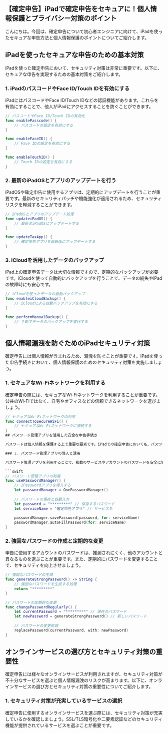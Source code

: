 ## 【確定申告】iPadで確定申告をセキュアに！個人情報保護とプライバシー対策のポイント

こんにちは。今回は、確定申告について初心者エンジニアに向けて、iPadを使ったセキュアな申告方法と個人情報保護のポイントについてご紹介します。

## iPadを使ったセキュアな申告のための基本対策

iPadを使った確定申告において、セキュリティ対策は非常に重要です。以下に、セキュアな申告を実現するための基本対策をご紹介します。

### 1. iPadのパスコードやFace ID/Touch IDを有効にする

iPadにはパスコードやFace ID/Touch IDなどの認証機能があります。これらを有効にすることで、他人がiPadにアクセスすることを防ぐことができます。

```swift
// パスコードやFace ID/Touch IDの有効化
func enablePasscode() {
    // パスコードの設定を有効にする
}

func enableFaceID() {
    // Face IDの設定を有効にする
}

func enableTouchID() {
    // Touch IDの設定を有効にする
}
```

### 2. 最新のiPadOSとアプリのアップデートを行う

iPadOSや確定申告に使用するアプリは、定期的にアップデートを行うことが重要です。最新のセキュリティパッチや機能強化が適用されるため、セキュリティリスクを軽減することができます。

```swift
// iPadOSとアプリのアップデート処理
func updateiPadOS() {
    // 最新のiPadOSにアップデートする
}

func updateTaxApp() {
    // 確定申告アプリを最新版にアップデートする
}
```

### 3. iCloudを活用したデータのバックアップ

iPad上の確定申告データは大切な情報ですので、定期的なバックアップが必要です。iCloudを使って自動的にバックアップを行うことで、データの紛失やiPadの故障時にも安心です。

```swift
// iCloudを使ったデータの自動バックアップ
func enableiCloudBackup() {
    // iCloudによる自動バックアップを有効にする
}

func performManualBackup() {
    // 手動でデータのバックアップを実行する
}
```

## 個人情報漏洩を防ぐためのiPadセキュリティ対策

確定申告には個人情報が含まれるため、漏洩を防ぐことが重要です。iPadを使った申告手続きにおいて、個人情報保護のためのセキュリティ対策を実施しましょう。

### 1. セキュアなWi-Fiネットワークを利用する

確定申告の際には、セキュアなWi-Fiネットワークを利用することが重要です。公共のWi-Fiではなく、自宅やオフィスなどの信頼できるネットワークを選びましょう。

```swift
// セキュアなWi-Fiネットワークの利用
func connectToSecureWiFi() {
    // セキュアなWi-Fiネットワークに接続する
}
## パスワード管理アプリを活用した安全な申告手続き

パスワードは個人情報を保護する上で重要な要素です。iPadでの確定申告においても、パスワードの安全性を確保する必要があります。パスワード管理アプリを活用することで、安全な申告手続きを実現しましょう。

### 1. パスワード管理アプリの導入と活用

パスワード管理アプリを利用することで、複数のサービスやアカウントのパスワードを安全に管理することができます。以下は、一例として「1Password」というパスワード管理アプリを利用した場合のサンプルコードです。

```swift
// パスワード管理アプリの利用
func usePasswordManager() {
    // 1Passwordアプリを導入する
    let passwordManager = OnePasswordManager()
    
    // パスワードの保存と自動入力
    let password = "*********" // 保存するパスワード
    let serviceName = "確定申告アプリ" // サービス名
    
    passwordManager.savePassword(password, for: serviceName)
    passwordManager.autoFillPassword(for: serviceName)
}
```

### 2. 強固なパスワードの作成と定期的な変更

申告に使用するアカウントのパスワードは、推測されにくく、他のアカウントと異なるものを選ぶことが重要です。また、定期的にパスワードを変更することで、セキュリティを向上させましょう。

```swift
// 強固なパスワードの生成
func generateStrongPassword() -> String {
    // 強固なパスワードを生成する処理
    return "*********"
}

// パスワードの定期的な変更
func changePasswordRegularly() {
    let currentPassword = "*********" // 現在のパスワード
    let newPassword = generateStrongPassword() // 新しいパスワード
    
    // パスワードの変更処理
    replacePassword(currentPassword, with: newPassword)
}
```

## オンラインサービスの選び方とセキュリティ対策の重要性

確定申告には様々なオンラインサービスが利用されますが、セキュリティ対策が不十分なサービスを選ぶと個人情報漏洩のリスクが高まります。以下に、オンラインサービスの選び方とセキュリティ対策の重要性についてご紹介します。

### 1. セキュリティ対策が充実しているサービスの選択

確定申告に使用するオンラインサービスを選ぶ際には、セキュリティ対策が充実しているかを確認しましょう。SSL/TLS暗号化や二要素認証などのセキュリティ機能が提供されているサービスを選ぶことが重要です。
